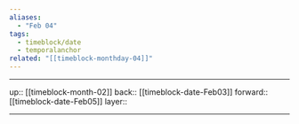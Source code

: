 ```yaml
---
aliases:
  - "Feb 04"
tags:
  - timeblock/date
  - temporalanchor
related: "[[timeblock-monthday-04]]"
---
```




***

up:: [[timeblock-month-02]]
back:: [[timeblock-date-Feb03]]
forward:: [[timeblock-date-Feb05]]
layer:: 

***
